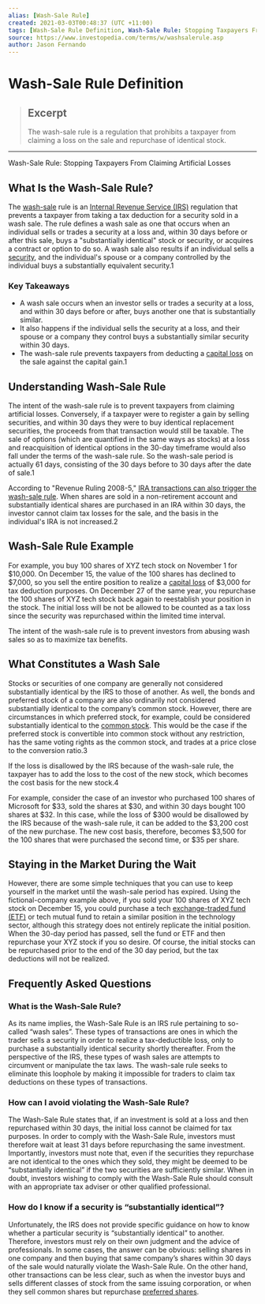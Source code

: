 ```yaml
---
alias: [Wash-Sale Rule]
created: 2021-03-03T00:48:37 (UTC +11:00)
tags: [Wash-Sale Rule Definition, Wash-Sale Rule: Stopping Taxpayers From Claiming Artificial Losses]
source: https://www.investopedia.com/terms/w/washsalerule.asp
author: Jason Fernando
---
```


# Wash-Sale Rule Definition

> ## Excerpt
> The wash-sale rule is a regulation that prohibits a taxpayer from claiming a loss on the sale and repurchase of identical stock.

---

Wash-Sale Rule: Stopping Taxpayers From Claiming Artificial Losses
## What Is the Wash-Sale Rule?

The [wash-sale](https://www.investopedia.com/terms/w/washsale.asp) rule is an [Internal Revenue Service (IRS)](https://www.investopedia.com/terms/i/irs.asp) regulation that prevents a taxpayer from taking a tax deduction for a security sold in a wash sale. The rule defines a wash sale as one that occurs when an individual sells or trades a security at a loss and, within 30 days before or after this sale, buys a "substantially identical" stock or security, or acquires a contract or option to do so. A wash sale also results if an individual sells a [security](https://www.investopedia.com/terms/s/security.asp), and the individual's spouse or a company controlled by the individual buys a substantially equivalent security.1

### Key Takeaways

-   A wash sale occurs when an investor sells or trades a security at a loss, and within 30 days before or after, buys another one that is substantially similar.
-   It also happens if the individual sells the security at a loss, and their spouse or a company they control buys a substantially similar security within 30 days.
-   The wash-sale rule prevents taxpayers from deducting a [capital loss](https://www.investopedia.com/articles/financial-advisors/010716/how-avoid-violating-wash-sale-rules-when-realizing-tax-losses.asp) on the sale against the capital gain.1

## Understanding Wash-Sale Rule

The intent of the wash-sale rule is to prevent taxpayers from claiming artificial losses. Conversely, if a taxpayer were to register a gain by selling securities, and within 30 days they were to buy identical replacement securities, the proceeds from that transaction would still be taxable. The sale of options (which are quantified in the same ways as stocks) at a loss and reacquisition of identical options in the 30-day timeframe would also fall under the terms of the wash-sale rule. So the wash-sale period is actually 61 days, consisting of the 30 days before to 30 days after the date of sale.1

According to "Revenue Ruling 2008-5," [IRA transactions can also trigger the wash-sale rule](https://www.investopedia.com/articles/retirement/09/ira-wash-sale-rule.asp). When shares are sold in a non-retirement account and substantially identical shares are purchased in an IRA within 30 days, the investor cannot claim tax losses for the sale, and the basis in the individual's IRA is not increased.2

## Wash-Sale Rule Example

For example, you buy 100 shares of XYZ tech stock on November 1 for $10,000. On December 15, the value of the 100 shares has declined to $7,000, so you sell the entire position to realize a [capital loss](https://www.investopedia.com/terms/c/capitalloss.asp) of $3,000 for tax deduction purposes. On December 27 of the same year, you repurchase the 100 shares of XYZ tech stock back again to reestablish your position in the stock. The initial loss will be not be allowed to be counted as a tax loss since the security was repurchased within the limited time interval.

The intent of the wash-sale rule is to prevent investors from abusing wash sales so as to maximize tax benefits.

## What Constitutes a Wash Sale

Stocks or securities of one company are generally not considered substantially identical by the IRS to those of another. As well, the bonds and preferred stock of a company are also ordinarily not considered substantially identical to the company’s common stock. However, there are circumstances in which preferred stock, for example, could be considered substantially identical to the [common stock](https://www.investopedia.com/terms/c/commonstock.asp). This would be the case if the preferred stock is convertible into common stock without any restriction, has the same voting rights as the common stock, and trades at a price close to the conversion ratio.3

If the loss is disallowed by the IRS because of the wash-sale rule, the taxpayer has to add the loss to the cost of the new stock, which becomes the cost basis for the new stock.4

For example, consider the case of an investor who purchased 100 shares of Microsoft for $33, sold the shares at $30, and within 30 days bought 100 shares at $32. In this case, while the loss of $300 would be disallowed by the IRS because of the wash-sale rule, it can be added to the $3,200 cost of the new purchase. The new cost basis, therefore, becomes $3,500 for the 100 shares that were purchased the second time, or $35 per share.

## Staying in the Market During the Wait

However, there are some simple techniques that you can use to keep yourself in the market until the wash-sale period has expired. Using the fictional-company example above, if you sold your 100 shares of XYZ tech stock on December 15, you could purchase a tech [exchange-traded fund (ETF)](https://www.investopedia.com/terms/e/etf.asp) or tech mutual fund to retain a similar position in the technology sector, although this strategy does not entirely replicate the initial position. When the 30-day period has passed, sell the fund or ETF and then repurchase your XYZ stock if you so desire. Of course, the initial stocks can be repurchased prior to the end of the 30 day period, but the tax deductions will not be realized.

## Frequently Asked Questions

### What is the Wash-Sale Rule?

As its name implies, the Wash-Sale Rule is an IRS rule pertaining to so-called “wash sales”. These types of transactions are ones in which the trader sells a security in order to realize a tax-deductible loss, only to purchase a substantially identical security shortly thereafter. From the perspective of the IRS, these types of wash sales are attempts to circumvent or manipulate the tax laws. The wash-sale rule seeks to eliminate this loophole by making it impossible for traders to claim tax deductions on these types of transactions.

### How can I avoid violating the Wash-Sale Rule?

The Wash-Sale Rule states that, if an investment is sold at a loss and then repurchased within 30 days, the initial loss cannot be claimed for tax purposes. In order to comply with the Wash-Sale Rule, investors must therefore wait at least 31 days before repurchasing the same investment. Importantly, investors must note that, even if the securities they repurchase are not identical to the ones which they sold, they might be deemed to be “substantially identical” if the two securities are sufficiently similar. When in doubt, investors wishing to comply with the Wash-Sale Rule should consult with an appropriate tax adviser or other qualified professional.

### How do I know if a security is “substantially identical”?

Unfortunately, the IRS does not provide specific guidance on how to know whether a particular security is “substantially identical” to another. Therefore, investors must rely on their own judgment and the advice of professionals. In some cases, the answer can be obvious: selling shares in one company and then buying that same company’s shares within 30 days of the sale would naturally violate the Wash-Sale Rule. On the other hand, other transactions can be less clear, such as when the investor buys and sells different classes of stock from the same issuing corporation, or when they sell common shares but repurchase [preferred shares](https://www.investopedia.com/terms/p/preference-shares.asp).
